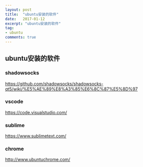 ```yaml
---
layout: post
title:  "ubuntu安装的软件"
date:   2017-01-12
excerpt: "ubuntu安装的软件"
tag:
- ubuntu
comments: true
---
```


## ubuntu安装的软件

### shadowsocks
https://github.com/shadowsocks/shadowsocks-qt5/wiki/%E5%AE%89%E8%A3%85%E6%8C%87%E5%8D%97

### vscode
https://code.visualstudio.com/

### sublime
https://www.sublimetext.com/

### chrome
http://www.ubuntuchrome.com/

